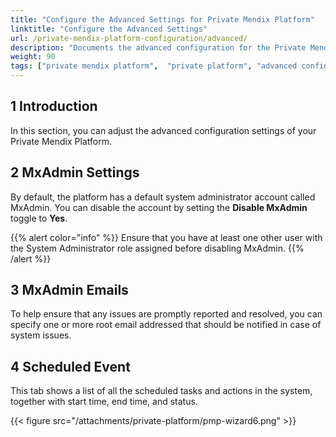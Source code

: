 ```yaml
---
title: "Configure the Advanced Settings for Private Mendix Platform"
linktitle: "Configure the Advanced Settings"
url: /private-mendix-platform-configuration/advanced/
description: "Documents the advanced configuration for the Private Mendix Platform."
weight: 90
tags: ["private mendix platform",  "private platform", "advanced configuration"]
---
```


## 1 Introduction

In this section, you can adjust the advanced configuration settings of your Private Mendix Platform.

## 2 MxAdmin Settings

By default, the platform has a default system administrator account called MxAdmin. You can disable the account by setting the **Disable MxAdmin** toggle to **Yes**.

{{% alert color="info" %}}
Ensure that you have at least one other user with the System Administrator role assigned before disabling MxAdmin.
{{% /alert %}}

## 3 MxAdmin Emails

To help ensure that any issues are promptly reported and resolved, you can specify one or more root email addressed that should be notified in case of system issues.

## 4 Scheduled Event

This tab shows a list of all the scheduled tasks and actions in the system, together with start time, end time, and status.

{{< figure src="/attachments/private-platform/pmp-wizard6.png" >}}
